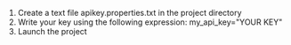1. Create a text file apikey.properties.txt in the project directory
2. Write your key using the following expression: my_api_key="YOUR KEY"
3. Launch the project